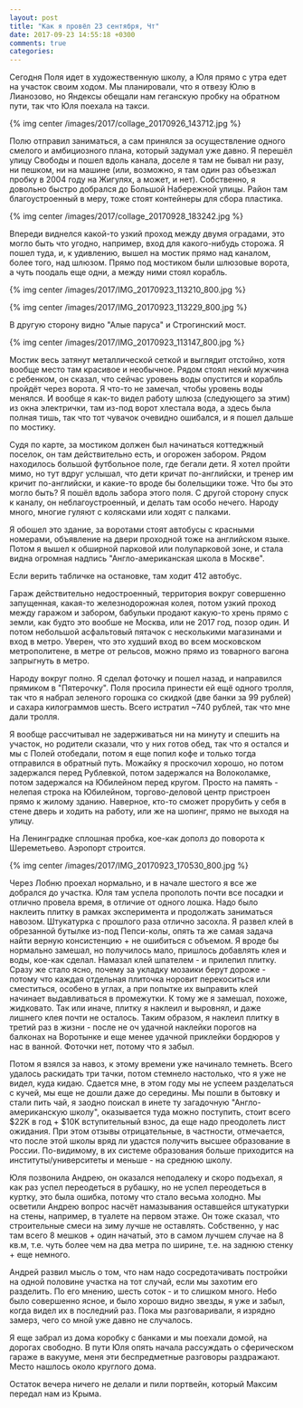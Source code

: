 ```yaml
---
layout: post
title: "Как я провёл 23 сентября, Чт"
date: 2017-09-23 14:55:18 +0300
comments: true
categories: 
---
```

Сегодня Поля идет в художественную школу, а Юля прямо с утра едет на участок своим ходом. Мы планировали, что я отвезу Юлю в Лианозово, но Яндексы обещали нам геганскую пробку на обратном пути, так что Юля поехала на такси.

{% img center /images/2017/collage_20170926_143712.jpg %}

Полю отправил заниматься, а сам принялся за осуществление одного смелого и амбициозного плана, который задумал уже давно. Я перешёл улицу Свободы и пошел вдоль канала, доселе я там не бывал ни разу, ни пешком, ни на машине (или, возможно, я там один раз объезжал пробку в 2004 году на Жигулях, а может, и нет). Собственно, я довольно быстро добрался до Большой Набережной улицы. Район там благоустроенный в меру, тоже стоят контейнеры для сбора пластика.

{% img center /images/2017/collage_20170928_183242.jpg %}

Впереди виднелся какой-то узкий проход между двумя оградами, это могло быть что угодно, например, вход для какого-нибудь сторожа. Я пошел туда, и, к удивлению, вышел на мостик прямо над каналом, более того, над шлюзом. Прямо под мостиком были шлюзовые ворота, а чуть поодаль еще одни, а между ними стоял корабль.

{% img center /images/2017/IMG_20170923_113210_800.jpg %}

{% img center /images/2017/IMG_20170923_113229_800.jpg %}

В другую сторону видно "Алые паруса" и Строгинский мост.

{% img center /images/2017/IMG_20170923_113147_800.jpg %}

Мостик весь затянут металлической сеткой и выглядит отстойно, хотя вообще место там красивое и необычное. Рядом стоял некий мужчина с ребенком, он сказал, что сейчас уровень воды опустится и корабль пройдёт через ворота. Я что-то не замечал, чтобы уровень воды менялся. И вообще я как-то видел работу шлюза (следующего за этим) из окна электрички, там из-под ворот хлестала вода, а здесь была полная тишь, так что тот чувачок очевидно ошибался, и я пошел дальше по мостику. 

Судя по карте, за мостиком должен был начинаться коттеджный поселок, он там действительно есть, и огорожен забором. Рядом находилось большой футбольное поле, где бегали дети. Я хотел пройти мимо, но тут вдруг услышал, что дети кричат по-английски, и тренер им кричит по-английски, и какие-то вроде бы болельщики тоже. Что бы это могло быть? Я пошёл вдоль забора этого поля. С другой сторону спуск к каналу, он неблагоустроенный, и делать там особо нечего. Народу много, многие гуляют с колясками или ходят с палками.

Я обошел это здание, за воротами стоят автобусы с красными номерами, объявление на двери проходной тоже на английском языке. Потом я вышел к обширной парковой или полупарковой зоне, и стала видна огромная надпись "Англо-американская школа в Москве".


Если верить табличке на остановке, там ходит 412 автобус.



Гараж действительно недостроенный, территория вокруг совершенно запущенная, какая-то железнодорожная колея, потом узкий проход между гаражом и забором, бабульки продают какую-то хрень прямо с земли, как будто это вообше не Москва, или не 2017 год, позор один. И потом небольшой асфальтовый пятачок с несколькими магазинами и вход в метро. Уверен, что это худший вход во всем московском метрополитене, в метре от рельсов, можно прямо из товарного вагона запрыгнуть в метро.

Народу вокруг полно. Я сделал фоточку и пошел назад, и направился прямиком в "Пятерочку". Поля просила принести ей ещё одного тролля, так что я набрал зеленого горошка со скидкой (две банки за 99 рублей) и сахара килограммов шесть. Всего истратил ~740 рублей, так что мне дали тролля.

Я вообще рассчитывал не задерживаться ни на минуту и спешить на участок, но родители сказали, что у них готов обед, так что я остался и мы с Полей отобедали, потом я еще попил кофе и только тогда отправился в обратный путь. Можайку я проскочил хорошо, но потом задержался перед Рублевкой, потом задержался на Волоколамке, потом задержался на Юбилейном перед кругом. Просто на память - нелепая строка на Юбилейном, торгово-деловой центр пристроен прямо к жилому зданию. Наверное, кто-то сможет прорубить у себя в стене дверь и ходить на работу, или же на шопинг, прямо не выходя на улицу. 

На Ленинградке сплошная пробка, кое-как дополз до поворота к Шереметьево. Аэропорт строится.

{% img center /images/2017/IMG_20170923_170530_800.jpg %}

Через Лобню проехал нормально, и в начале шестого я все же добрался до участка. Юля там успела прополоть почти все посадки и отлично провела время, в отличие от одного лошка. Надо было наклеить плитку в рамках эксперимента и продолжать заниматься навозом. Штукатурка с прошлого раза отлично засохла. Я развел клей в обрезанной бутылке из-под Пепси-колы, опять та же самая задача найти верную консистенцию + не ошибиться с объемом. Я вроде бы нормально замешал, но получилось мало, пришлось добавлять клея и воды, кое-как сделал. Намазал клей шпателем - и прилепил плитку. Сразу же стало ясно, почему за укладку мозаики берут дороже - потому что каждая отдельная плиточка норовит перекоситься или сместиться, особено в углах, а при попытке их выправить клей начинает выдавливаться в промежутки. К тому же я замешал, похоже, жидковато. Так или иначе, плитку я наклеил и выровнял, и даже лишнего клея почти не осталось. Таким образом, я наклеил плитку в третий раз в жизни - после не оч удачной наклейки порогов на балконах на Воротынке и еще менее удачной приклейки бордюров у нас в ванной. Фоточки нет, потому что я забыл.

Потом я взялся за навоз, к этому времени уже начинало темнеть. Всего удалось раскидать три тачки, потом стемнело настолько, что я уже не видел, куда кидаю. Сдается мне, в этом году мы не успеем разделаться с кучей, мы еще не дошли даже до середины. Мы пошли в бытовку и стали пить чай, я заодно поискал в инете ту загадочную "Англо-американскую школу", оказывается туда можно поступить, стоит всего $22K в год + $10K вступительный взнос, да еще надо преодолеть лист ожидания. При этом отзывы отрицательные, в частности, отмечается, что после этой школы вряд ли удастся получить высшее образование в России. По-видимому, в их системе образования больше приходится на институты/университеты и меньше - на среднюю школу.

Юля позвонила Андрею, он оказался неподалеку и скоро подъехал, я как раз успел переодеться в рубашку, но не успел переодеться в куртку, это была ошибка, потому что стало весьма холодно. Мы осветили Андрею вопрос насчёт намазывания оставшейся штукатурки на стены, например, в туалете на первом этаже. Он тоже сказал, что строительные смеси на зиму лучше не оставлять. Собственно, у нас там всего 8 мешков + один начатый, это в самом лучшем случае на 8 кв.м, т.е. чуть более чем на два метра по ширине, т.е. на заднюю стенку + еще немного. 

Андрей развил мысль о том, что нам надо сосредотачивать постройки на одной половине участка на тот случай, если мы захотим его разделить. По его мнению, шесть соток - и то слишком много. Небо было совершенно ясное, и было хорошо видно звезды, я уже и забыл, когда видел их в последний раз. Пока мы разговаривали, я изрядно замерз, чего со мной уже давно не случалось.

Я еще забрал из дома коробку с банками и мы поехали домой, на дорогах свободно. В пути Юля опять начала рассуждать о сферическом гараже в вакууме, меня эти беспредметные разговоры раздражают. Место нашлось около круглого дома.

Остаток вечера ничего не делали и пили портвейн, который Максим передал нам из Крыма.